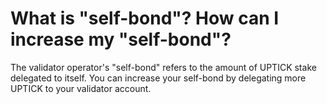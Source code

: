 # What is "self-bond"? How can I increase my "self-bond"?

The validator operator's "self-bond" refers to the amount of UPTICK stake delegated to itself. You can increase your self-bond by delegating more UPTICK to your validator account.
